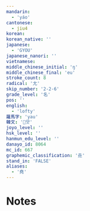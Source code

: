 ```yaml
---
mandarin:
  - 'yáo'
cantonese:
  - jiu4
korean:
korean_native: ''
japanese:
  - 'GYOU'
japanese_nanori: ''
vietnamese:
middle_chinese_initial: 'ŋ'
middle_chinese_final: 'eu'
stroke_count: 8
radical: '尢'
skip_number: '2-2-6'
grade_level: '名'
pos: ''
english:
  - 'lofty'
羅馬字: 'yau'
韓文: '얏'
joyo_level: ''
hsk_level: ''
hanmun_edu_level: ''
danayo_id: 8064
mc_id: 667
graphemic_classification: '垚'
stand_in: 'FALSE'
aliases:
  - '堯'
---
```


# Notes

